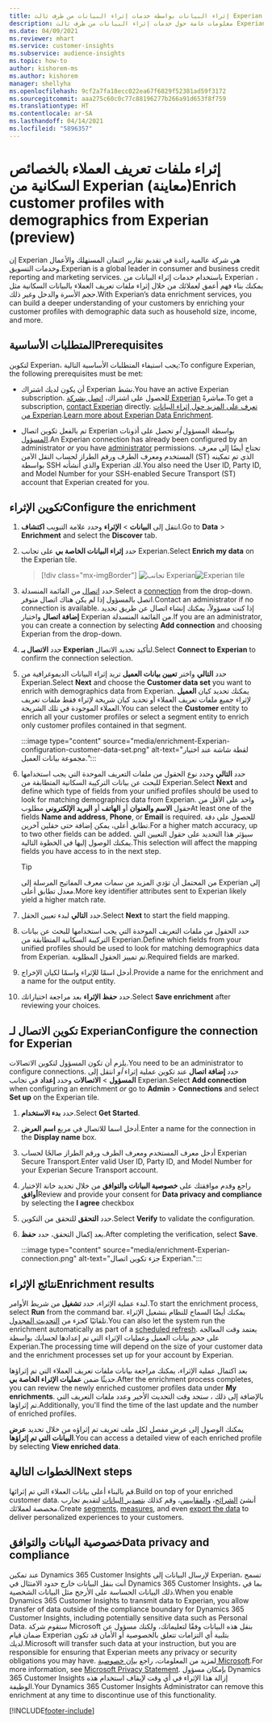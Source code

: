```yaml
---
title: إثراء البيانات بواسطة خدمات إثراء البيانات من طرف ثالث Experian
description: معلومات عامة حول خدمات إثراء البيانات من طرف ثالث Experian.
ms.date: 04/09/2021
ms.reviewer: mhart
ms.service: customer-insights
ms.subservice: audience-insights
ms.topic: how-to
author: kishorem-ms
ms.author: kishorem
manager: shellyha
ms.openlocfilehash: 9cf2a7fa18ecc022ea67f6829f52381ad59f3172
ms.sourcegitcommit: aaa275c60c0c77c88196277b266a91d653f8f759
ms.translationtype: HT
ms.contentlocale: ar-SA
ms.lasthandoff: 04/14/2021
ms.locfileid: "5896357"
---
```

# <a name="enrich-customer-profiles-with-demographics-from-experian-preview"></a><span data-ttu-id="1d900-103">إثراء ملفات تعريف العملاء بالخصائص السكانية من Experian (معاينة)</span><span class="sxs-lookup"><span data-stu-id="1d900-103">Enrich customer profiles with demographics from Experian (preview)</span></span>

<span data-ttu-id="1d900-104">إن Experian هي شركة عالمية رائدة في تقديم تقارير ائتمان المستهلك والأعمال وخدمات التسويق.</span><span class="sxs-lookup"><span data-stu-id="1d900-104">Experian is a global leader in consumer and business credit reporting and marketing services.</span></span> <span data-ttu-id="1d900-105">باستخدام خدمات إثراء البيانات من Experian ، يمكنك بناء فهم أعمق لعملائك من خلال إثراء ملفات تعريف العملاء بالبيانات السكانية مثل حجم الأسرة والدخل وغير ذلك.</span><span class="sxs-lookup"><span data-stu-id="1d900-105">With Experian’s data enrichment services, you can build a deeper understanding of your customers by enriching your customer profiles with demographic data such as household size, income, and more.</span></span>

## <a name="prerequisites"></a><span data-ttu-id="1d900-106">المتطلبات الأساسية</span><span class="sxs-lookup"><span data-stu-id="1d900-106">Prerequisites</span></span>

<span data-ttu-id="1d900-107">لتكوين Experian، يجب استيفاء المتطلبات الأساسية التالية:</span><span class="sxs-lookup"><span data-stu-id="1d900-107">To configure Experian, the following prerequisites must be met:</span></span>

- <span data-ttu-id="1d900-108">أن يكون لديك اشتراك Experian نشط.</span><span class="sxs-lookup"><span data-stu-id="1d900-108">You have an active Experian subscription.</span></span> <span data-ttu-id="1d900-109">للحصول على اشتراك، [اتصل بشركة Experian](https://www.experian.com/marketing-services/contact) مباشرةً.</span><span class="sxs-lookup"><span data-stu-id="1d900-109">To get a subscription, [contact Experian](https://www.experian.com/marketing-services/contact) directly.</span></span> <span data-ttu-id="1d900-110">[تعرف على المزيد حول إثراء البيانات من Experian](https://www.experian.com/marketing-services/microsoft?cmpid=ems_web_mci_cdppage).</span><span class="sxs-lookup"><span data-stu-id="1d900-110">[Learn more about Experian Data Enrichment](https://www.experian.com/marketing-services/microsoft?cmpid=ems_web_mci_cdppage).</span></span>

- <span data-ttu-id="1d900-111">تم بالفعل تكوين اتصال Experian بواسطة المسؤول *أو* تحصل على أذونات [المسؤول](permissions.md#administrator).</span><span class="sxs-lookup"><span data-stu-id="1d900-111">An Experian connection has already been configured by an administrator *or* you have [administrator](permissions.md#administrator) permissions.</span></span> <span data-ttu-id="1d900-112">تحتاج أيضًا إلى معرف المستخدم ومعرف الطرف ورقم الطراز لحساب النقل الآمن (ST) الذي تم تمكينه بواسطة SSH والذي أنشأته Experian لك.</span><span class="sxs-lookup"><span data-stu-id="1d900-112">You also need the User ID, Party ID, and Model Number for your SSH-enabled Secure Transport (ST) account that Experian created for you.</span></span>

## <a name="configure-the-enrichment"></a><span data-ttu-id="1d900-113">تكوين الإثراء</span><span class="sxs-lookup"><span data-stu-id="1d900-113">Configure the enrichment</span></span>

1. <span data-ttu-id="1d900-114">انتقل إلى **البيانات** > **الإثراء** وحدد علامة التبويب **اكتشاف**.</span><span class="sxs-lookup"><span data-stu-id="1d900-114">Go to **Data** > **Enrichment** and select the **Discover** tab.</span></span>

1. <span data-ttu-id="1d900-115">حدد **إثراء البيانات الخاصة بي** على تجانب Experian.</span><span class="sxs-lookup"><span data-stu-id="1d900-115">Select **Enrich my data** on the Experian tile.</span></span>

   > [!div class="mx-imgBorder"]
   > <span data-ttu-id="1d900-116">![تجانب Experian](media/experian-tile.png "تجانب Experian")</span><span class="sxs-lookup"><span data-stu-id="1d900-116">![Experian tile](media/experian-tile.png "Experian tile")</span></span>
   > 

1. <span data-ttu-id="1d900-117">حدد [اتصال](connections.md) من القائمة المنسدلة.</span><span class="sxs-lookup"><span data-stu-id="1d900-117">Select a [connection](connections.md) from the drop-down.</span></span> <span data-ttu-id="1d900-118">اتصل بالمسؤول إذا لم يكن هناك اتصال متوفر.</span><span class="sxs-lookup"><span data-stu-id="1d900-118">Contact an administrator if no connection is available.</span></span> <span data-ttu-id="1d900-119">إذا كنت مسؤولاً، يمكنك إنشاء اتصال عن طريق تحديد **إضافة اتصال** واختيار Experian من القائمة المنسدلة.</span><span class="sxs-lookup"><span data-stu-id="1d900-119">If you are an administrator, you can create a connection by selecting **Add connection** and choosing Experian from the drop-down.</span></span> 

1. <span data-ttu-id="1d900-120">حدد **الاتصال بـ Experian** لتأكيد تحديد الاتصال.</span><span class="sxs-lookup"><span data-stu-id="1d900-120">Select **Connect to Experian** to confirm the connection selection.</span></span>

1.  <span data-ttu-id="1d900-121">حدد **التالي** واختر **تعيين بيانات العميل** تريد إثراء البيانات الديموغرافية من Experian.</span><span class="sxs-lookup"><span data-stu-id="1d900-121">Select **Next** and choose the **Customer data set** you want to enrich with demographics data from Experian.</span></span> <span data-ttu-id="1d900-122">يمكنك تحديد كيان **العميل** لإثراء جميع ملفات تعريف العملاء أو تحديد كيان شريحة لإثراء فقط ملفات تعريف العملاء الموجودة في تلك الشريحة.</span><span class="sxs-lookup"><span data-stu-id="1d900-122">You can select the **Customer** entity to enrich all your customer profiles or select a segment entity to enrich only customer profiles contained in that segment.</span></span>

    :::image type="content" source="media/enrichment-Experian-configuration-customer-data-set.png" alt-text="لقطة شاشة عند اختيار مجموعة بيانات العميل.":::

1. <span data-ttu-id="1d900-124">حدد **التالي** وحدد نوع الحقول من ملفات التعريف الموحدة التي يجب استخدامها للبحث عن بيانات التركيبة السكانية المتطابقة من Experian.</span><span class="sxs-lookup"><span data-stu-id="1d900-124">Select **Next** and define which type of fields from your unified profiles should be used to look for matching demographics data from Experian.</span></span> <span data-ttu-id="1d900-125">واحد على الأقل من حقول **الاسم والعنوان** أو **الهاتف** أو **البريد الإلكتروني** مطلوب</span><span class="sxs-lookup"><span data-stu-id="1d900-125">At least one of the fields **Name and address**, **Phone**, or **Email** is required.</span></span> <span data-ttu-id="1d900-126">للحصول على دقة تطابق أعلى، يمكن إضافة حتى حقلين آخرين.</span><span class="sxs-lookup"><span data-stu-id="1d900-126">For a higher match accuracy, up to two other fields can be added.</span></span> <span data-ttu-id="1d900-127">سيؤثر هذا التحديد على حقول التعيين التي يمكنك الوصول إليها في الخطوة التالية.</span><span class="sxs-lookup"><span data-stu-id="1d900-127">This selection will affect the mapping fields you have access to in the next step.</span></span>

    > [!TIP]
    > <span data-ttu-id="1d900-128">من المحتمل أن تؤدي المزيد من سمات معرف المفاتيح المرسلة إلى Experian إلى معدل تطابق أعلى.</span><span class="sxs-lookup"><span data-stu-id="1d900-128">More key identifier attributes sent to Experian likely yield a higher match rate.</span></span>

1. <span data-ttu-id="1d900-129">حدد **التالي** لبدء تعيين الحقل.</span><span class="sxs-lookup"><span data-stu-id="1d900-129">Select **Next** to start the field mapping.</span></span>

1. <span data-ttu-id="1d900-130">حدد الحقول من ملفات التعريف الموحدة التي يجب استخدامها للبحث عن بيانات التركيبة السكانية المتطابقة من Experian.</span><span class="sxs-lookup"><span data-stu-id="1d900-130">Define which fields from your unified profiles should be used to look for matching demographics data from Experian.</span></span> <span data-ttu-id="1d900-131">تم تمييز الحقول المطلوبة.</span><span class="sxs-lookup"><span data-stu-id="1d900-131">Required fields are marked.</span></span>

1. <span data-ttu-id="1d900-132">أدخل اسمًا للإثراء واسمًا لكيان الإخراج.</span><span class="sxs-lookup"><span data-stu-id="1d900-132">Provide a name for the enrichment and a name for the output entity.</span></span>

1. <span data-ttu-id="1d900-133">حدد **حفظ الإثراء** بعد مراجعة اختياراتك.</span><span class="sxs-lookup"><span data-stu-id="1d900-133">Select **Save enrichment** after reviewing your choices.</span></span>

## <a name="configure-the-connection-for-experian"></a><span data-ttu-id="1d900-134">تكوين الاتصال لـ Experian</span><span class="sxs-lookup"><span data-stu-id="1d900-134">Configure the connection for Experian</span></span> 

<span data-ttu-id="1d900-135">يلزم أن تكون المسؤول لتكوين الاتصالات.</span><span class="sxs-lookup"><span data-stu-id="1d900-135">You need to be an administrator to configure connections.</span></span> <span data-ttu-id="1d900-136">حدد **إضافة اتصال** عند تكوين عملية إثراء *أو* انتقل إلى **المسؤول** > **الاتصالات** وحدد **إعداد** في تجانب Experian.</span><span class="sxs-lookup"><span data-stu-id="1d900-136">Select **Add connection** when configuring an enrichment *or* go to **Admin** > **Connections** and select **Set up** on the Experian tile.</span></span>

1. <span data-ttu-id="1d900-137">حدد **بدء الاستخدام‬**.</span><span class="sxs-lookup"><span data-stu-id="1d900-137">Select **Get Started**.</span></span>

1. <span data-ttu-id="1d900-138">أدخل اسما للاتصال في مربع **اسم العرض**.</span><span class="sxs-lookup"><span data-stu-id="1d900-138">Enter a name for the connection in the **Display name** box.</span></span>

1. <span data-ttu-id="1d900-139">أدخل معرف المستخدم ومعرف الطرف ورقم الطراز صالحًا لحساب Experian Secure Transport.</span><span class="sxs-lookup"><span data-stu-id="1d900-139">Enter valid User ID, Party ID, and Model Number for your Experian Secure Transport account.</span></span>

1. <span data-ttu-id="1d900-140">راجع وقدم موافقتك على **خصوصية البيانات والتوافق‬** من خلال تحديد خانة الاختيار **أوافق**</span><span class="sxs-lookup"><span data-stu-id="1d900-140">Review and provide your consent for **Data privacy and compliance** by selecting the **I agree** checkbox</span></span>

1. <span data-ttu-id="1d900-141">حدد **التحقق** للتحقق من التكوين.</span><span class="sxs-lookup"><span data-stu-id="1d900-141">Select **Verify** to validate the configuration.</span></span>

1. <span data-ttu-id="1d900-142">بعد إكمال التحقق، حدد **حفظ**.</span><span class="sxs-lookup"><span data-stu-id="1d900-142">After completing the verification, select **Save**.</span></span>
   
   :::image type="content" source="media/enrichment-Experian-connection.png" alt-text="جزء تكوين اتصال Experian.":::

## <a name="enrichment-results"></a><span data-ttu-id="1d900-144">نتائج الإثراء</span><span class="sxs-lookup"><span data-stu-id="1d900-144">Enrichment results</span></span>

<span data-ttu-id="1d900-145">لبدء عملية الإثراء، حدد **تشغيل** من شريط الأوامر.</span><span class="sxs-lookup"><span data-stu-id="1d900-145">To start the enrichment process, select **Run** from the command bar.</span></span> <span data-ttu-id="1d900-146">يمكنك أيضًا السماح للنظام بتشغيل الإثراء تلقائيًا كجزء من [التحديث المجدول](system.md#schedule-tab).</span><span class="sxs-lookup"><span data-stu-id="1d900-146">You can also let the system run the enrichment automatically as part of a [scheduled refresh](system.md#schedule-tab).</span></span> <span data-ttu-id="1d900-147">يعتمد وقت المعالجة على حجم بيانات العميل وعمليات الإثراء التي تم إعدادها لحسابك بواسطة Experian.</span><span class="sxs-lookup"><span data-stu-id="1d900-147">The processing time will depend on the size of your customer data and the enrichment processes set up for your account by Experian.</span></span>

<span data-ttu-id="1d900-148">بعد اكتمال عملية الإثراء، يمكنك مراجعة بيانات ملفات تعريف العملاء التي تم إثراؤها حديثًا ضمن **عمليات الإثراء الخاصة بي**.</span><span class="sxs-lookup"><span data-stu-id="1d900-148">After the enrichment process completes, you can review the newly enriched customer profiles data under **My enrichments**.</span></span> <span data-ttu-id="1d900-149">بالإضافة إلى ذلك ، ستجد وقت التحديث الأخير وعدد ملفات التعريف التي تم إثراؤها.</span><span class="sxs-lookup"><span data-stu-id="1d900-149">Additionally, you'll find the time of the last update and the number of enriched profiles.</span></span>

<span data-ttu-id="1d900-150">يمكنك الوصول إلى عرض مفصل لكل ملف تعريف تم إثراؤه من خلال تحديد **عرض البيانات التي تم إثراؤها**.</span><span class="sxs-lookup"><span data-stu-id="1d900-150">You can access a detailed view of each enriched profile by selecting **View enriched data**.</span></span>

## <a name="next-steps"></a><span data-ttu-id="1d900-151">الخطوات التالية</span><span class="sxs-lookup"><span data-stu-id="1d900-151">Next steps</span></span>

<span data-ttu-id="1d900-152">قم بالبناء أعلى بيانات العملاء التي تم إثرائها.</span><span class="sxs-lookup"><span data-stu-id="1d900-152">Build on top of your enriched customer data.</span></span> <span data-ttu-id="1d900-153">أنشئ [الشرائح](segments.md)، و[المقاييس](measures.md)، وقم كذلك [بتصدير البيانات](export-destinations.md) لتقديم تجارب مخصصة لعملائك.</span><span class="sxs-lookup"><span data-stu-id="1d900-153">Create [segments](segments.md), [measures](measures.md), and even [export the data](export-destinations.md) to deliver personalized experiences to your customers.</span></span>

## <a name="data-privacy-and-compliance"></a><span data-ttu-id="1d900-154">خصوصية البيانات والتوافق</span><span class="sxs-lookup"><span data-stu-id="1d900-154">Data privacy and compliance</span></span>

<span data-ttu-id="1d900-155">عند تمكين Dynamics 365 Customer Insights لإرسال البيانات إلى Experian، تسمح أنت بنقل البيانات خارج حدود الامتثال في Dynamics 365 Customer Insights، بما في ذلك البيانات الحساسة على الأرجح مثل البيانات الشخصية.</span><span class="sxs-lookup"><span data-stu-id="1d900-155">When you enable Dynamics 365 Customer Insights to transmit data to Experian, you allow transfer of data outside of the compliance boundary for Dynamics 365 Customer Insights, including potentially sensitive data such as Personal Data.</span></span> <span data-ttu-id="1d900-156">ستقوم شركة Microsoft بنقل هذه البيانات وفقًا لتعليماتك، ولكنك مسؤول عن ضمان قيام Experian بتلبية أي التزامات تتعلق بالخصوصية أو الأمان قد تكون لديك.</span><span class="sxs-lookup"><span data-stu-id="1d900-156">Microsoft will transfer such data at your instruction, but you are responsible for ensuring that Experian meets any privacy or security obligations you may have.</span></span> <span data-ttu-id="1d900-157">لمزيد من المعلومات، راجع [بيان خصوصية Microsoft](https://go.microsoft.com/fwlink/?linkid=396732).</span><span class="sxs-lookup"><span data-stu-id="1d900-157">For more information, see [Microsoft Privacy Statement](https://go.microsoft.com/fwlink/?linkid=396732).</span></span>
<span data-ttu-id="1d900-158">بإمكان مسؤول Dynamics 365 Customer Insights إزالة هذا الإثراء في أي وقت لإيقاف استخدام هذه الوظيفة.</span><span class="sxs-lookup"><span data-stu-id="1d900-158">Your Dynamics 365 Customer Insights Administrator can remove this enrichment at any time to discontinue use of this functionality.</span></span>


[!INCLUDE[footer-include](../includes/footer-banner.md)]
